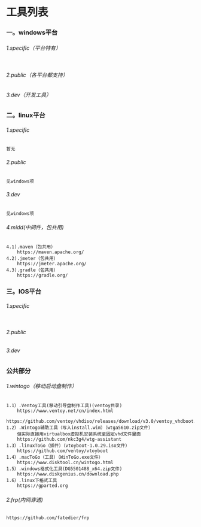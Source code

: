 # 工具列表

### 一。windows平台

###### 1.specific（平台特有）

```

```

###### 2.public（各平台都支持）

###### 3.dev（开发工具）



### 二。linux平台

###### 1.specific

```
暂无
```

###### 2.public

```
见windows项
```

###### 3.dev

```
见windows项
```

###### 4.midd(中间件，包共用)

```
4.1).maven（包共用）
	https://maven.apache.org/
4.2).jmeter（包共用）
	https://jmeter.apache.org/
4.3).gradle（包共用）
	https://gradle.org/
```

### 三。IOS平台

###### 1.specific

```

```

###### 2.public

###### 3.dev



### 公共部分

###### 1.wintogo（移动启动盘制作）

```
1.1）.Ventoy工具(移动引导盘制作工具)(ventoy目录)
	https://www.ventoy.net/cn/index.html
	https://github.com/ventoy/vhdiso/releases/download/v3.0/ventoy_vhdboot.zip
1.2）.Wintogo辅助工具（写入install.wim）（wtga5610.zip文件）
	但实际直接用virtualbox虚拟机安装系统至固定vhd文件里面
	https://github.com/nkc3g4/wtg-assistant
1.3）.linuxToGo（插件）（vtoyboot-1.0.29.iso文件）
	https://github.com/ventoy/vtoyboot
1.4）.macToGo（工具）（WinToGo.exe文件）
	https://www.disktool.cn/wintogo.html
1.5）.windows格式化工具(DG5501488_x64.zip文件)
	https://www.diskgenius.cn/download.php
1.6）.linux下格式工具
	https://gparted.org
```

###### 2.frp(内网穿透)

```
https://github.com/fatedier/frp
```

